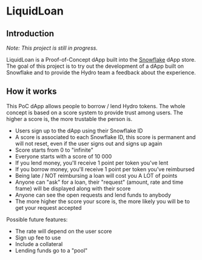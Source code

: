 # LiquidLoan

## Introduction

*Note: This project is still in progress.*

LiquidLoan is a Proof-of-Concept dApp built into the [Snowflake](https://github.com/NoahHydro/snowflake-dashboard) dApp store. The goal of this project is to try out the development of a dApp built on Snowflake and to provide the Hydro team a feedback about the experience.

## How it works

This PoC dApp allows people to borrow / lend Hydro tokens. The whole concept is based on a score system to provide trust among users. The higher a score is, the more trustable the person is.

* Users sign up to the dApp using their Snowflake ID
* A score is associated to each Snowflake ID, this score is permanent and will not reset, even if the user signs out and signs up again
* Score starts from 0 to "infinite"
* Everyone starts with a score of 10 000
* If you lend money, you'll receive 1 point per token you've lent
* If you borrow money, you'll receive 1 point per token you've reimbursed
* Being late / NOT reimbursing a loan will cost you A LOT of points
* Anyone can "ask" for a loan, their "request" (amount, rate and time frame) will be displayed along with their score
* Anyone can see the open requests and lend funds to anybody
* The more higher the score your score is, the more likely you will be to get your request accepted

Possible future features:
* The rate will depend on the user score
* Sign up fee to use
* Include a collateral
* Lending funds go to a "pool"
